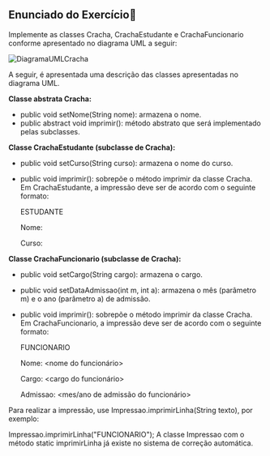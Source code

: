<h2> Enunciado do Exercício📄 </h2>

Implemente as classes Cracha, CrachaEstudante e CrachaFuncionario conforme apresentado no diagrama UML a seguir:


![DiagramaUMLCracha](https://user-images.githubusercontent.com/80485432/179897344-934afa75-240e-48de-b581-d0aa01d60e52.png)


A seguir, é apresentada uma descrição das classes apresentadas no diagrama UML.

**Classe abstrata Cracha:**
- public void setNome(String nome): armazena o nome.
- public abstract void imprimir(): método abstrato que será implementado pelas subclasses.

**Classe CrachaEstudante (subclasse de Cracha):**
- public void setCurso(String curso): armazena o nome do curso.
- public void imprimir(): sobrepõe o método imprimir da classe Cracha. Em CrachaEstudante, a impressão deve ser de acordo com o seguinte formato:
  
  ESTUDANTE
 
  Nome:<nome do estudante>
  
  Curso:  <nome do curso>

  
**Classe CrachaFuncionario (subclasse de Cracha):**
- public void setCargo(String cargo): armazena o cargo.
- public void setDataAdmissao(int m, int a): armazena o mês (parâmetro m) e o ano (parâmetro a) de admissão.
- public void imprimir(): sobrepõe o método imprimir da classe Cracha. Em CrachaFuncionario, a impressão deve ser de acordo com o seguinte formato:
  
  FUNCIONARIO
  
  Nome: <nome do funcionário>
  
  Cargo: <cargo do funcionário>
  
  Admissao: <mes/ano de admissão do funcionário>
  
Para realizar a impressão, use Impressao.imprimirLinha(String texto), por exemplo:

Impressao.imprimirLinha("FUNCIONARIO");
A classe Impressao com o método static imprimirLinha já existe no sistema de correção automática.
